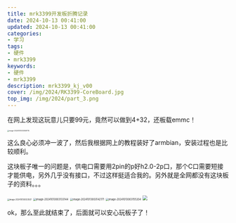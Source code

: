 ```yaml
---
title: mrk3399开发板折腾记录
date: 2024-10-13 00:41:00
updated: 2024-10-13 00:41:00
categories: 
- 学习
tags: 
- 硬件
- mrk3399
keywords:
- 硬件
- mrk3399
description: mrk3399_kj_v00
cover: /img/2024/RK3399-CoreBoard.jpg
top_img: /img/2024/part_3.png
---
```


在网上发现这玩意儿只要99元，竟然可以做到4+32，还板载emmc！

<img src="https://cdn.jsdelivr.net/gh/01Petard/imageURL@main/img/202410130030999.png" alt="image-20241013003058715" style="zoom: 25%;" />

这么良心必须冲一波了，然后我根据网上的教程装好了armbian，安装过程也是比较顺利。

这块板子唯一的问题是，供电口需要用2pin的p好h2.0-2p口，那个C口需要短接才能供电，另外几乎没有接口，不过这样挺适合我的。另外就是全网都没有这块板子的资料。。。

<img src="https://cdn.jsdelivr.net/gh/01Petard/imageURL@main/img/202410130033507.png" alt="image-202410130033507" style="zoom:30%;" />

<img src="https://cdn.jsdelivr.net/gh/01Petard/imageURL@main/img/202410130031533.png" alt="image-20241013003133144" style="zoom:40%;" />

<img src="https://cdn.jsdelivr.net/gh/01Petard/imageURL@main/img/202410130031558.png" alt="image-20241013003142171" style="zoom: 40%;" />

<img src="https://cdn.jsdelivr.net/gh/01Petard/imageURL@main/img/202410130031516.png" alt="image-20241013003155204" style="zoom:40%;" />

<img src="https://cdn.jsdelivr.net/gh/01Petard/imageURL@main/img/202410130036090.png" style="zoom: 67%;" />

ok，那么至此就结束了，后面就可以安心玩板子了！